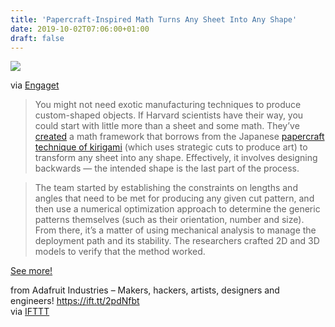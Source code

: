 ```yaml
---
title: 'Papercraft-Inspired Math Turns Any Sheet Into Any Shape'
date: 2019-10-02T07:06:00+01:00
draft: false
---
```


![](https://cdn-blog.adafruit.com/uploads/2019/10/dims-600x400.jpg)

via [Engaget](https://www.engadget.com/2019/08/25/harvard-kirigami-math-transforms-sheets/)

> You might not need exotic manufacturing techniques to produce custom-shaped objects. If Harvard scientists have their way, you could start with little more than a sheet and some math. They’ve [created](https://www.seas.harvard.edu/news/2019/08/shape-shifting-sheets) a math framework that borrows from the Japanese [papercraft technique of kirigami](https://www.engadget.com/2015/09/11/kirigami-inspired-solar-cells-can-track-the-sun-without-motors/) (which uses strategic cuts to produce art) to transform any sheet into any shape. Effectively, it involves designing backwards — the intended shape is the last part of the process.

> The team started by establishing the constraints on lengths and angles that need to be met for producing any given cut pattern, and then use a numerical optimization approach to determine the generic patterns themselves (such as their orientation, number and size). From there, it’s a matter of using mechanical analysis to manage the deployment path and its stability. The researchers crafted 2D and 3D models to verify that the method worked.

[See more!](https://www.engadget.com/2019/08/25/harvard-kirigami-math-transforms-sheets/)

  
  
from Adafruit Industries – Makers, hackers, artists, designers and engineers! https://ift.tt/2pdNfbt  
via [IFTTT](https://ifttt.com/?ref=da&site=blogger)